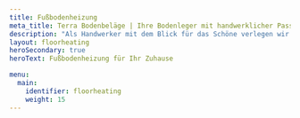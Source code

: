 ```yaml
---
title: Fußbodenheizung
meta_title: Terra Bodenbeläge | Ihre Bodenleger mit handwerklicher Passion in der Region Freiburg
description: "Als Handwerker mit dem Blick für das Schöne verlegen wir Ihren neuen Bodenbelag - egal ob Parkett, Vinyl, Laminat oder Teppich."
layout: floorheating
heroSecondary: true
heroText: Fußbodenheizung für Ihr Zuhause

menu:
  main:
    identifier: floorheating
    weight: 15
---
```

